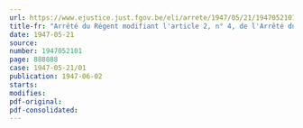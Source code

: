 ```yaml
---
url: https://www.ejustice.just.fgov.be/eli/arrete/1947/05/21/1947052101/justel
title-fr: "Arrêté du Régent modifiant l'article 2, n° 4, de l'Arrêté du 27 juillet 1946 déterminant la compétence et le ressort des diverses commissions paritaires"
date: 1947-05-21
source:
number: 1947052101
page: 888888
case: 1947-05-21/01
publication: 1947-06-02
starts:
modifies:
pdf-original:
pdf-consolidated:
---
```


